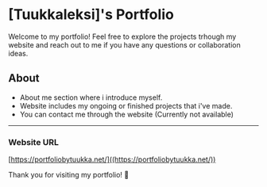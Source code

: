 # [Tuukkaleksi]'s Portfolio

Welcome to my portfolio! Feel free to explore the projects trhough my website and reach out to me if you have any questions or collaboration ideas.

## About
- About me section where i introduce myself.
- Website includes my ongoing or finished projects that i've made.
- You can contact me through the website (Currently not available)

---

### Website URL
[https://portfoliobytuukka.net/]((https://portfoliobytuukka.net/))


Thank you for visiting my portfolio! :rocket:
